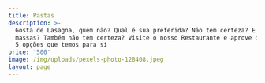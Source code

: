 ```yaml
---
title: Pastas
description: >-
  Gosta de Lasagna, quem não? Qual é sua preferida? Não tem certeza? E que tal
  massas? Também não tem certeza? Visite o nosso Restaurante e aprove de mais de
  5 opções que temos para sí
price: '500'
image: /img/uploads/pexels-photo-128408.jpeg
layout: page
---
```


